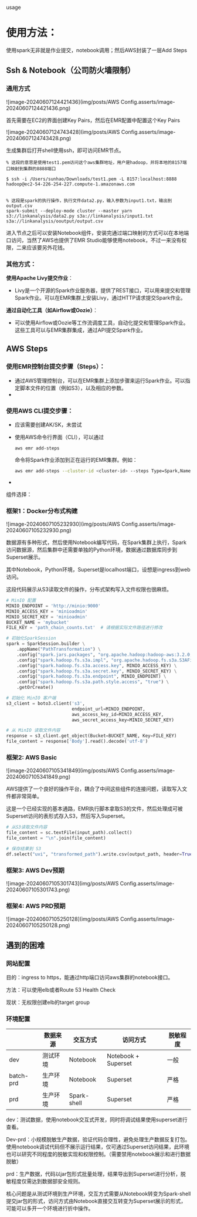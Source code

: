 usage



# 使用方法：

使用spark无非就是作业提交，notebook调用；然后AWS封装了一层Add Steps

## Ssh & Notebook（公司防火墙限制）

### 通用方式

![image-20240607124421436](img/posts/AWS Config.asserts/image-20240607124421436.png)

首先需要在EC2的界面创建Key Pairs，然后在EMR配置中配置这个Key Pairs

![image-20240607124743428](img/posts/AWS Config.asserts/image-20240607124743428.png)

生成集群后打开shell使用ssh，即可访问EMR节点。

```shell
% 这段的意思是使用test1.pem访问这个aws集群地址，用户是hadoop，并将本地的8157端口映射到集群的8888端口

$ ssh -i /Users/sunhao/Downloads/test1.pem -L 8157:localhost:8888 hadoop@ec2-54-226-254-227.compute-1.amazonaws.com


% 这段是spark的执行操作，执行文件data2.py，输入参数为input1.txt，输出到output.csv
spark-submit --deploy-mode cluster --master yarn s3://linkanalysis/data2.py s3a://linkanalysis/input1.txt s3a://linkanalysis/ooutput/output.csv
```

进入节点之后可以安装Notebook组件，安装完通过端口映射的方式可以在本地端口访问，当然了AWS也提供了EMR Studio能够使用notebook，不过一来没有权限，二来应该要另外花钱。

### 其他方式：

**使用Apache Livy提交作业**：

- Livy是一个开源的Spark作业服务器，提供了REST接口，可以用来提交和管理Spark作业。可以在EMR集群上安装Livy，通过HTTP请求提交Spark作业。

**通过自动化工具（如Airflow或Oozie）**：

- 可以使用Airflow或Oozie等工作流调度工具，自动化提交和管理Spark作业。这些工具可以与EMR集群集成，通过API提交Spark作业。





## AWS Steps

### 使用EMR控制台提交步骤（Steps）：

- 通过AWS管理控制台，可以在EMR集群上添加步骤来运行Spark作业。可以指定脚本文件的位置（例如S3），以及相应的参数。
- 

### 使用AWS CLI提交步骤：

- 应该需要创建AK/SK，未尝试

- 使用AWS命令行界面（CLI），可以通过

  ```
  aws emr add-steps
  ```

  命令将Spark作业添加到正在运行的EMR集群。例如：

  ```bash
  aws emr add-steps --cluster-id <cluster-id> --steps Type=Spark,Name="Spark Program",ActionOnFailure=CONTINUE,Args=[--deploy-mode,cluster,--class,org.apache.spark.examples.SparkPi,s3://<bucket>/path/to/your.jar,10]
  ```

- 



组件选择：

### 框架1：Docker分布式构建

![image-20240607105232930](img/posts/AWS Config.asserts/image-20240607105232930.png)

数据源有多种形式，然后使用Notebook编写代码，在Spark集群上执行，Spark访问数据源，然后集群中还需要单独的Python环境，数据通过数据库同步到Superset展示。

其中Notebook，Python环境，Superset是localhost端口，设想是ingress到web访问。

这段代码展示从S3读取文件的操作，分布式架构写入文件权限也很麻烦。

```python
# MinIO 配置
MINIO_ENDPOINT = 'http://minio:9000'
MINIO_ACCESS_KEY = 'minioadmin'
MINIO_SECRET_KEY = 'minioadmin'
BUCKET_NAME = 'mybucket'
FILE_KEY = 'path_chain_counts.txt'  # 请根据实际文件路径进行修改

# 初始化SparkSession
spark = SparkSession.builder \
    .appName("PathTransformation") \
    .config("spark.jars.packages", "org.apache.hadoop:hadoop-aws:3.2.0,com.amazonaws:aws-java-sdk-bundle:1.11.874") \
    .config("spark.hadoop.fs.s3a.impl", "org.apache.hadoop.fs.s3a.S3AFileSystem") \
    .config("spark.hadoop.fs.s3a.access.key", MINIO_ACCESS_KEY) \
    .config("spark.hadoop.fs.s3a.secret.key", MINIO_SECRET_KEY) \
    .config("spark.hadoop.fs.s3a.endpoint", MINIO_ENDPOINT) \
    .config("spark.hadoop.fs.s3a.path.style.access", "true") \
    .getOrCreate()

# 初始化 MinIO 客户端
s3_client = boto3.client('s3',
                         endpoint_url=MINIO_ENDPOINT,
                         aws_access_key_id=MINIO_ACCESS_KEY,
                         aws_secret_access_key=MINIO_SECRET_KEY)

# 从 MinIO 读取文件内容
response = s3_client.get_object(Bucket=BUCKET_NAME, Key=FILE_KEY)
file_content = response['Body'].read().decode('utf-8')
```



### 框架2: AWS Basic

![image-20240607105341849](img/posts/AWS Config.asserts/image-20240607105341849.png)

AWS提供了一个良好的操作平台，耦合了中间这些组件的连接问题，读取写入文件都非常简单。

这是一个已经实现的基本通路，EMR执行脚本拿取S3的文件，然后处理成可被Superset访问的表形式存入S3，然后写入Superset。

```python
# 从S3读取文件内容
file_content = sc.textFile(input_path).collect()
file_content = "\n".join(file_content)

# 保存结果到 S3
df.select("uvi", "transformed_path").write.csv(output_path, header=True)
```



### 框架3: AWS Dev预期

![image-20240607105301743](img/posts/AWS Config.asserts/image-20240607105301743.png)





### 框架4: AWS PRD预期



![image-20240607105250128](img/posts/AWS Config.asserts/image-20240607105250128.png)



## 遇到的困难

### 网站配置

目的：ingress to https，能通过http端口访问aws集群的notebook接口。

方法：可以使用elb或者Route 53 Health Check

现状：无权限创建elb的target group

### 环境配置

|           | 数据来源 | 交互方式    | 访问方式            | 脱敏程度 |
| --------- | -------- | ----------- | ------------------- | -------- |
| dev       | 测试环境 | Notebook    | Notebook + Superset | 一般     |
| batch-prd | 生产环境 | Notebook    | Superset            | 严格     |
| prd       | 生产环境 | Spark-shell | Superset            | 严格     |

dev：测试数据，使用notebook交互式开发，同时将调试结果使用superset进行查看。

Dev-prd：小规模脱敏生产数据，验证代码合理性，避免处理生产数据反复打包。使用notebook调试代码但不展示运行结果，仅可通过Superset访问结果，此环境也可以研究不同程度的脱敏实现和权限控制。（需要禁用notebook展示和进行数据脱敏）

prd：生产数据，代码以jar包形式批量处理，结果导出到Superset进行分析，脱敏程度仅需达到数据部安全规则。

核心问题是从测试环境到生产环境，交互方式需要从Notebook转变为Spark-shell提交jar包的形式，访问方式由Notebook直接交互转变为Superset展示的形式，可能可以多开一个环境进行折中操作。